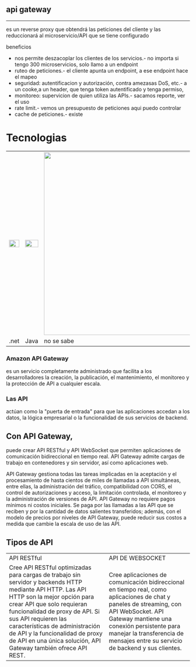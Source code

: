<style>
 .tableFormat table {
border: 0px solid black;
width: 100%;
background-color: none;
 }
  .tableFormat td {
width:50%;
background-color: none;
/*top: 0px;*/
/*justify-content: none;*/
/*align-items: none;*/
/*text-align: none;*/
vertical-align: top;
padding: 0px;
}
</style>

## api gateway

---

es un reverse proxy que obtendrá las peticiones del cliente y las reduccionará al microservicio/API que se tiene configurado

beneficios

- nos permite deszacoplar los clientes de los servicios.- no importa si tengo 300 microservicios, solo llamo a un endpoint
- ruteo de peticiones.- el cliente apunta un endpoint, a ese endpoint hace el mapeo
- seguridad: autentificacion y autorización, contra amezasas DoS, etc.-
a un cooke,a un header, que tenga token autentificado y tenga permiso, 
- monitoreo: supervicion de quien utiliza las APIs.- sacamos reporte, ver el uso
- rate limit.- vemos un presupuesto de peticiones aqui puedo controlar
- cache de peticiones.- existe

 <table border="0">
 <h1> Tecnologias  </h1>
 <tr>
 	<td>
     <img src="https://camo.githubusercontent.com/02f25da1a60d6ab89e8e6cee7efbed61b380334a6b498eb822980b072286504a/687474703a2f2f74687265656d616d6d616c732e636f6d2f696d616765732f6f63656c6f745f6c6f676f2e706e67" width="100%" />
   </td>
 	<td>
     <img src="https://cdn-images-1.medium.com/max/1200/1*uhY_mVhz9ZlCkt6pK6I01g.png" width="100%" />
   </td>
 	<td>
     <img src="https://cdn.worldvectorlogo.com/logos/apigee-1.svg" width="500" />
   </td>
 	<td>
     <img src="https://www.express-gateway.io/assets/img/ExpressGateway_metaimage.png" width="100%" />
   </td>
 	<td>
     <img src="https://miro.medium.com/max/439/1*y32_ulnh1InZBFSjiATzTw.png" width="100%" />
   </td>
 
 </tr>
 <tr>
 	<td>.net</td>
   <td>Java</td>
   <td>no se sabe</td>
   <td>JavaScript</td>
   <td>amazon</td>
 </tr>
</table>

### Amazon API Gateway

es un servicio completamente administrado que facilita a los desarrolladores la creación,
la publicación,
el mantenimiento,
el monitoreo y
la protección de API
a cualquier escala.

### Las API

actúan como la "puerta de entrada" para que las aplicaciones accedan a los datos, la lógica empresarial o la funcionalidad de sus servicios de backend.

## Con API Gateway,

puede crear API RESTful y API WebSocket que permiten aplicaciones de comunicación bidireccional en tiempo real. API Gateway admite cargas de trabajo en contenedores y sin servidor, así como aplicaciones web.

API Gateway gestiona todas las tareas implicadas en la aceptación y el procesamiento de hasta cientos de miles de llamadas a API simultáneas, entre ellas,
la administración del tráfico,
compatibilidad con CORS,
el control de autorizaciones y acceso,
la limitación controlada, el monitoreo y
la administración de versiones de API. API Gateway no requiere pagos mínimos ni costos iniciales. Se paga por las llamadas a las API que se reciben y por la cantidad de datos salientes transferidos; además, con el modelo de precios por niveles de API Gateway, puede reducir sus costos a medida que cambie la escala de uso de las API.

## Tipos de API

<table align="center" border="0" >
 <tr>
   <td>   
   API RESTful
   </td>
   <td>
 API DE WEBSOCKET
   </td>
 </tr>
 <tr>
   <td>   
Cree API RESTful optimizadas para cargas de trabajo sin servidor y backends HTTP mediante API HTTP. Las API HTTP son la mejor opción para crear API que solo requieran funcionalidad de proxy de API. Si sus API requieren las características de administración de API y la funcionalidad de proxy de API en una única solución, API Gateway también ofrece API REST.
   </td>
   <td>
 Cree aplicaciones de comunicación bidireccional en tiempo real, como aplicaciones de chat y paneles de streaming, con API WebSocket. API Gateway mantiene una conexión persistente para manejar la transferencia de mensajes entre su servicio de backend y sus clientes.
   </td>
 </tr>
</table>
